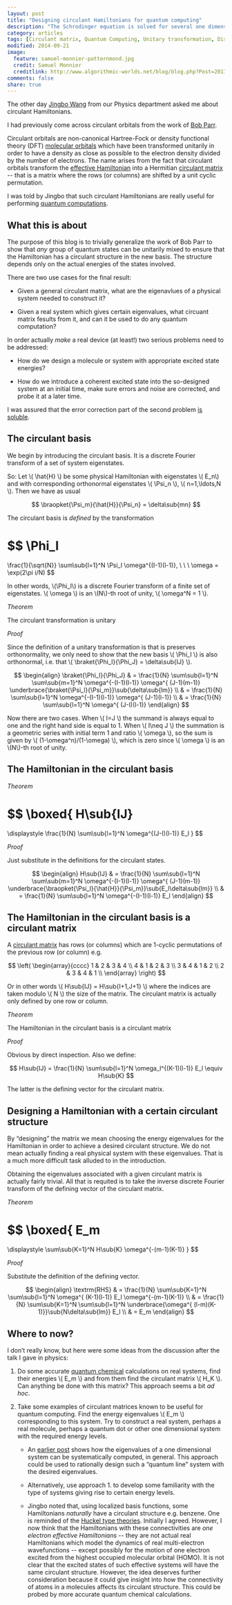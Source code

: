 ```yaml
---
layout: post
title: "Designing circulant Hamiltonians for quantum computing"
description: "The Schrodinger equation is solved for several one dimensional cases"
category: articles
tags: [Circulant matrix, Quantum Computing, Unitary transformation, Discrete Fourier transform, Parr]
modified: 2014-09-21
image:
  feature: samuel-monnier-patternmond.jpg
  credit: Samuel Monnier
  creditlink: http://www.algorithmic-worlds.net/blog/blog.php?Post=20110201
comments: false
share: true
---
```


The other day [Jingbo Wang](http://www.uwa.edu.au/people/jingbo.wang) from our
Physics department asked me about circulant Hamiltonians.

I had previously come across circulant orbitals from the work of
[Bob Parr](http://www.jstor.org/stable/10245).

Circulant orbitals are non-canonical Hartree-Fock or density functional theory
(DFT) [molecular orbitals](http://en.wikipedia.org/wiki/Molecular_orbital)
which have been transformed unitarily in order to have a density
as close as possible to the electron density divided by the number of
electrons. The name arises from the fact that circulant orbitals transform the
[effective Hamiltonian](http://en.wikipedia.org/wiki/Hartree%E2%80%93Fock_method#Mathematical_formulation)
into a Hermitian
[circulant matrix](http://en.wikipedia.org/wiki/Circulant_matrix) -- that is a matrix
where the rows (or columns) are shifted by a unit cyclic permutation.

I was told by Jingbo that such circulant Hamiltonians are really useful
for performing [quantum computations](http://en.wikipedia.org/wiki/Quantum_computer).

## What this is about

The purpose of this blog is to trivially generalize the work of Bob Parr
to show that *any* group of quantum states can be unitarily mixed to
ensure that the Hamiltonian has a circulant structure in the new basis. The
structure depends only on the actual energies of the states involved.

There are two use cases for the final result:

* Given a general circulant matrix, what are the eigenavlues of a
  physical system needed to construct it?

* Given a real system which gives certain eigenvalues, what circuant
  matrix fesults from it, and can it be used to do any quantum computation?

In order actually *make* a real device (at least!) two serious problems need to
be addressed:

* How do we design a molecule or system with appropriate excited state energies?

* How do we introduce a coherent excited state into the so-designed system at
  an initial time, make sure errors and noise are corrected, and probe it at a
  later time.

I was assured that the error correction part of the second problem
[is soluble](http://en.wikipedia.org/wiki/Quantum_error_correction).

## The circulant basis

We begin by introducing the circulant basis. It is a discrete Fourier
transform of a set of system eigenstates.

So: Let \\( \hat{H} \\) be some physical Hamiltonian with eigenstates
\\( E_n\\) and with corresponding orthonormal eigenstates \\( \Psi_n \\),
\\( n=1,\ldots,N \\). Then we have as usual

$$
\braopket{\Psi_m}{\hat{H}}{\Psi_n} = \delta\sub{mn}
$$

The circulant basis is *defined* by the transformation

$$
\Phi_I
=
\frac{1}{\sqrt{N}}
\sum\sub{l=1}^N \Psi_l \omega^{(I-1)(l-1)}, \ \ \ \omega = \exp(2\pi i/N)
$$

In other words, \\(\Phi_I\\) is a discrete Fourier transform of a finite set
of eigenstates. \\( \omega \\) is an \\(N\\)-th root of unity, \\( \omega^N = 1 \\).

*Theorem*

The circulant transformation is unitary

*Proof*

Since the definition of a unitary transformation is that is preserves
orthonormality, we only need to show that the new basis \\( \Phi_I \\) is also
orthonormal, i.e. that \\( \braket{\Phi_I}{\Phi_J} = \delta\sub{IJ} \\).

$$
\begin{align}
\braket{\Phi_I}{\Phi_J}
& =
\frac{1}{N}
\sum\sub{l=1}^N \sum\sub{m=1}^N
\omega^{-(I-1)(l-1)}
\omega^{ (J-1)(m-1)}
\underbrace{\braket{\Psi_l}{\Psi_m}}\sub{\delta\sub{lm}}
\\
& =
\frac{1}{N}
\sum\sub{l=1}^N
\omega^{-(I-1)(l-1)}
\omega^{ (J-1)(l-1)}
\\
& =
\frac{1}{N}
\sum\sub{l=1}^N
\omega^{ (J-I)(l-1)}
\end{align}
$$

Now there are two cases. When \\( I=J \\) the summand is always equal to one
and the right hand side is equal to 1. When \\( I\neq J \\) the summation
is a geometric series with initial term 1 and ratio \\( \omega \\), so
the sum is given by \\( (1-\omega^n)/(1-\omega) \\), which is zero since
\\( \omega \\) is an \\(N\\)-th root of unity.


## The Hamiltonian in the circulant basis

*Theorem*

$$
\boxed{
H\sub{IJ}
=
\displaystyle
\frac{1}{N}
\sum\sub{l=1}^N
\omega^{(J-I)(l-1)}
E_l
}
$$

*Proof*

Just substitute in the definitions for the circulant states.

$$
\begin{align}
H\sub{IJ}
& =
\frac{1}{N}
\sum\sub{l=1}^N \sum\sub{m=1}^N
\omega^{-(I-1)(l-1)}
\omega^{ (J-1)(m-1)}
\underbrace{\braopket{\Psi_l}{\hat{H}}{\Psi_m}}\sub{E_l\delta\sub{lm}}
\\
& =
\frac{1}{N}
\sum\sub{l=1}^N
\omega^{-(I-1)(l-1)}
E_l
\end{align}
$$

## The Hamiltonian in the circulant basis is a circulant matrix

A [circulant matrix](http://en.wikipedia.org/wiki/Circulant_matrix) has rows
(or columns) which are 1-cyclic permutations of the previous row (or column)
e.g.

$$
\left(
\begin{array}{cccc}
1 & 2 & 3 & 4 \\
4 & 1 & 2 & 3 \\
3 & 4 & 1 & 2 \\
2 & 3 & 4 & 1 \\
\end{array}
\right)
$$

Or in other words \\( H\sub{IJ} = H\sub{I+1,J+1} \\) where the indices are
taken modulo \\( N \\) the size of the matrix. The circulant matrix
is actually only defined by one row or column.

*Theorem*

The Hamiltonian in the circulant basis is a circulant matrix

*Proof*

Obvious by direct inspection. Also we define:

$$
H\sub{IJ} = \frac{1}{N} \sum\sub{l=1}^N \omega_l^{(K-1)(l-1)} E_l \equiv H\sub{K}
$$

The latter is the defining vector for the circulant matrix.

## Designing a Hamiltonian with a certain circulant structure

By “designing” the matrix we mean choosing the energy eigenvalues for the
Hamiltonian in order to achieve a desired circulant structure. We do not mean
actually finding a real physical system with these eigenvalues. That is a much
more difficult task alluded to in the introduction.

Obtaining the eigenvalues associated with a given circulant matrix is actually
fairly trivial. All that is requited is to take the inverse discrete Fourier
transform of the defining vector of the circulant matrix.

*Theorem*

$$
\boxed{
E_m
=
\displaystyle
\sum\sub{K=1}^N H\sub{K} \omega^{-(m-1)(K-1)}
}
$$

*Proof*

Substitute the definition of the defining vector.

$$
\begin{align}
\textrm{RHS}
& =
\frac{1}{N}
\sum\sub{K=1}^N \sum\sub{l=1}^N
\omega^{ (K-1)(l-1)} E_l
\omega^{-(m-1)(K-1)}
\\
& =
\frac{1}{N}
\sum\sub{K=1}^N \sum\sub{l=1}^N
\underbrace{\omega^{ (l-m)(K-1)}}\sub{N\delta\sub{lm}}
E_l
\\
& =
E_m
\end{align}
$$

## Where to now?

I don’t really know, but here were some ideas from the discussion after the talk
I gave in physics:

1. Do some accurate [quantum chemical](http://en.wikipedia.org/wiki/Quantum_chemistry) 
   calculations on real systems, find their energies \\( E_m \\) and from them
   find the circulant matrix \\( H_K \\). Can anything be done with this
   matrix? This approach seems a bit *ad hoc*.

2. Take some examples of circulant matrices known to be useful for
   quantum computing. Find the energy eigenvalues \\( E_m \\)
   corresponding to this system. Try to construct a real system,
   perhaps a real molecule, perhaps a quantum dot or other one dimensional
   system with the required energy levels.

   - An [earlier post](http://dylan-jayatilaka.net/articles/particles-in-boxes/)
     shows how the eigenvalues of a one dimensional system can be
     systematically computed, in general. This approach could be used
     to rationally design such a “quantum line” system with the desired
     eigenvalues.
 
   - Alternatively, use approach 1. to develop some familiarity with the
     type of systems giving rise to certain energy levels.
 
   - Jingbo noted that, using localized basis functions, some Hamiltonians
     *naturally* have a circulant structure e.g. benzene. One is reminded of the
     [Huckel type theories](http://en.wikipedia.org/wiki/H%C3%BCckel_method).
     Initially I agreed. However, I now think that the Hamiltonians with these
     connectivities are *one electron effective Hamiltonians* -- they are not
     actual real Hamiltonians which model the dynamics of real multi-electron
     wavefunctions -- except possibly for the motion of one electron excited
     from the highest occupied molecular orbital (HOMO). It is not clear that
     the excited states of such effective systems will have the same circulant
     structure. However, the idea deserves further consideration because it
     could give insight into how the connectivity of atoms in a molecules 
     affects its circulant structure. This could be probed by more accurate
     quantum chemical calculations.









